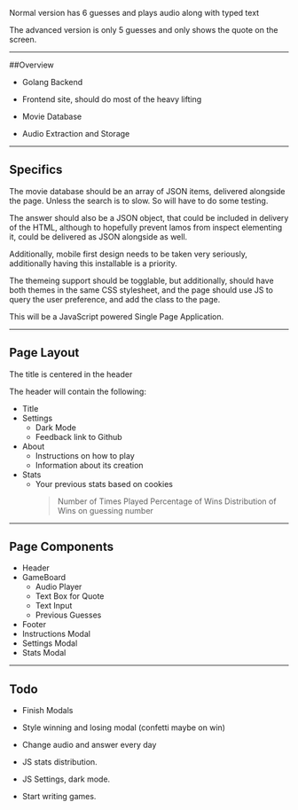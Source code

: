 Normal version has 6 guesses and plays audio along with typed text

The advanced version is only 5 guesses and only shows the quote on the screen.

----------------------

##Overview

* Golang Backend

* Frontend site, should do most of the heavy lifting

* Movie Database

* Audio Extraction and Storage

------------------

## Specifics

The movie database should be an array of JSON items, delivered alongside the page. Unless the search is to slow. So will have to do some testing.

The answer should also be a JSON object, that could be included in delivery of the HTML, although to hopefully prevent lamos from inspect elementing it, could be delivered as JSON alongside as well.

Additionally, mobile first design needs to be taken very seriously, additionally having this installable is a priority.

The themeing support should be togglable, but additionally, should have both themes in the same CSS stylesheet, and the page should use JS to query the user preference, and add the class to the page.

This will be a JavaScript powered Single Page Application.

------------------

## Page Layout

The title is centered in the header

The header will contain the following:
  * Title
  * Settings
    - Dark Mode
    - Feedback link to Github
  * About
    - Instructions on how to play
    - Information about its creation
  * Stats
    - Your previous stats based on cookies
      > Number of Times Played
      > Percentage of Wins
      > Distribution of Wins on guessing number

----------------------

## Page Components

* Header
* GameBoard
  - Audio Player
  - Text Box for Quote
  - Text Input
  - Previous Guesses
* Footer
* Instructions Modal
* Settings Modal
* Stats Modal

---------------

## Todo

* Finish Modals
* Style winning and losing modal (confetti maybe on win)
* Change audio and answer every day
* JS stats distribution.
* JS Settings, dark mode.

* Start writing games.
